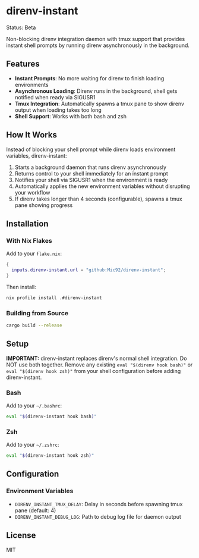 # direnv-instant

Status: Beta

Non-blocking direnv integration daemon with tmux support that provides instant shell prompts by running direnv asynchronously in the background.

## Features

- **Instant Prompts**: No more waiting for direnv to finish loading environments
- **Asynchronous Loading**: Direnv runs in the background, shell gets notified when ready via SIGUSR1
- **Tmux Integration**: Automatically spawns a tmux pane to show direnv output when loading takes too long
- **Shell Support**: Works with both bash and zsh

## How It Works

Instead of blocking your shell prompt while direnv loads environment variables, direnv-instant:

1. Starts a background daemon that runs direnv asynchronously
2. Returns control to your shell immediately for an instant prompt
3. Notifies your shell via SIGUSR1 when the environment is ready
4. Automatically applies the new environment variables without disrupting your workflow
5. If direnv takes longer than 4 seconds (configurable), spawns a tmux pane showing progress

## Installation

### With Nix Flakes

Add to your `flake.nix`:

```nix
{
  inputs.direnv-instant.url = "github:Mic92/direnv-instant";
}
```

Then install:

```bash
nix profile install .#direnv-instant
```

### Building from Source

```bash
cargo build --release
```

## Setup

**IMPORTANT:** direnv-instant replaces direnv's normal shell integration. Do NOT use both together. Remove any existing `eval "$(direnv hook bash)"` or `eval "$(direnv hook zsh)"` from your shell configuration before adding direnv-instant.

### Bash

Add to your `~/.bashrc`:

```bash
eval "$(direnv-instant hook bash)"
```

### Zsh

Add to your `~/.zshrc`:

```bash
eval "$(direnv-instant hook zsh)"
```

## Configuration

### Environment Variables

- `DIRENV_INSTANT_TMUX_DELAY`: Delay in seconds before spawning tmux pane (default: 4)
- `DIRENV_INSTANT_DEBUG_LOG`: Path to debug log file for daemon output

## License

MIT
